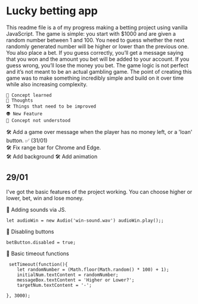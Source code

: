 # Lucky betting app

This readme file is a of my progress making a betting project using vanilla JavaScript.
The game is simple: you start with $1000 and are given a random number between 1 and 100. You need to guess whether the next randomly generated number will be higher or lower than the previous one. You also place a bet. If you guess correctly, you’ll get a message saying that you won and the amount you bet will be added to your account. If you guess wrong, you’ll lose the money you bet. The game logic is not perfect and it’s not meant to be an actual gambling game. The point of creating this game was to make something incredibly simple and build on it over time while also increasing complexity.
```
🧠 Concept learned  
💭 Thoughts  
🛠 Things that need to be improved  
👽 New Feature  
🔴 Concept not understood  
```
🛠 Add a game over message when the player has no money left, or a 'loan' button. ✅ (31/01)     
🛠 Fix range bar for Chrome and Edge.  
🛠 Add background
🛠 Add animation

## 29/01 ##
I've got the basic features of the project working. You can choose higher or lower, bet, win and lose money.

🧠 Adding sounds via JS.
```JS
let audioWin = new Audio('win-sound.wav') audioWin.play();;
```
🧠 Disabling buttons
```JS
betButton.disabled = true; 
```
🧠 Basic timeout functions
```JS
 setTimeout(function(){
    let randomNumber = (Math.floor(Math.random() * 100) + 1);
    initialNum.textContent = randomNumber;
    messageBox.textContent = 'Higher or Lower?';
    targetNum.textContent = '-';
        
}, 3000);
```






